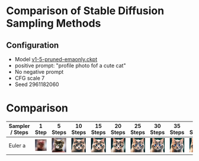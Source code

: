 # Comparison of Stable Diffusion Sampling Methods

## Configuration
* Model [v1-5-pruned-emaonly.ckpt](https://huggingface.co/runwayml/stable-diffusion-v1-5/resolve/main/v1-5-pruned-emaonly.ckpt)
* positive prompt: "profile photo fof a cute cat"
* No negative prompt
* CFG scale 7
* Seed 2961182060


# Comparison

| Sampler / Steps | 1 Step | 5 Steps | 10 Steps | 15 Steps | 20 Steps | 25 Steps | 30 Steps | 35 Steps | 40 Steps | 45 Steps | 50 Steps | 55 Steps | 60 Steps |
| --------------- | - | -- | -- | -- | -- | -- | -- | -- | -- | -- | -- | -- | -- |
| Euler a | ![00000-2961182060.png](images/sd-comparison/00000-2961182060.png) | ![00001-2961182060.png](images/sd-comparison/00001-2961182060.png) | ![00002-2961182060.png](images/sd-comparison/00002-2961182060.png) | ![00003-2961182060.png](images/sd-comparison/00003-2961182060.png) | ![00004-2961182060.png](images/sd-comparison/00004-2961182060.png) | ![00005-2961182060.png](images/sd-comparison/00005-2961182060.png) | ![00006-2961182060.png](images/sd-comparison/00006-2961182060.png) | ![00007-2961182060.png](images/sd-comparison/00007-2961182060.png) | ![00008-2961182060.png](images/sd-comparison/00008-2961182060.png) | ![00009-2961182060.png](images/sd-comparison/00009-2961182060.png) | ![00010-2961182060.png](images/sd-comparison/00010-2961182060.png) | ![00011-2961182060.png](images/sd-comparison/00011-2961182060.png) | ![00012-2961182060.png](images/sd-comparison/00012-2961182060.png) |
